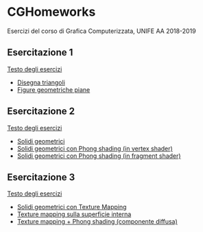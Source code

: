 # CGHomeworks
Esercizi del corso di Grafica Computerizzata, UNIFE AA 2018-2019

## Esercitazione 1

<p><a href="Homework1/Homework1.pdf">Testo degli esercizi</a></p>

- <a href="Homework1/hw1.html">Disegna triangoli</a>
- <a href="Homework1/hw2.html">Figure geometriche piane</a> 



## Esercitazione 2

<p><a href="Homework2/Homework2.pdf">Testo degli esercizi</a></p>

- <a href="Homework2/HW_code1.html">Solidi geometrici</a>
- <a href="Homework2/HW_code2.html">Solidi geometrici con Phong shading (in vertex shader)</a>
- <a href="Homework2/HW_code3.html">Solidi geometrici con Phong shading (in fragment shader)</a> 



## Esercitazione 3

<p><a href="Homework3/Homework3.pdf">Testo degli esercizi</a></p>

- <a href="Homework3/HW3_code1.html">Solidi geometrici con Texture Mapping</a>
- <a href="Homework3/HW3_code2.html">Texture mapping sulla superficie interna</a>
- <a href="Homework3/HW3_code3.html">Texture mapping + Phong shading (componente diffusa)</a> 
